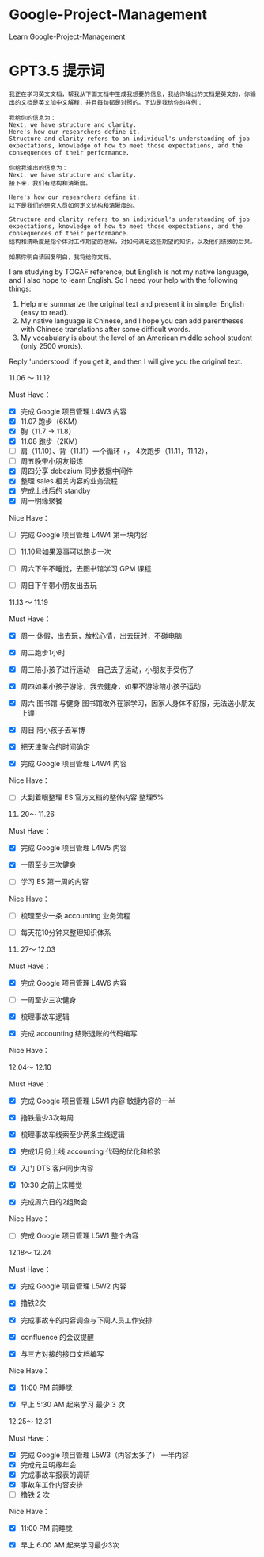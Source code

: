 # Google-Project-Management
Learn Google-Project-Management



# GPT3.5 提示词

~~~
我正在学习英文文档，帮我从下面文档中生成我想要的信息，我给你输出的文档是英文的，你输出的文档是英文加中文解释，并且每句都是对照的。下边是我给你的样例：

我给你的信息为：
Next, we have structure and clarity.
Here's how our researchers define it.
Structure and clarity refers to an individual's understanding of job expectations, knowledge of how to meet those expectations, and the consequences of their performance.

你给我输出的信息为：
Next, we have structure and clarity.
接下来，我们有结构和清晰度。

Here's how our researchers define it.
以下是我们的研究人员如何定义结构和清晰度的。

Structure and clarity refers to an individual's understanding of job expectations, knowledge of how to meet those expectations, and the consequences of their performance.
结构和清晰度是指个体对工作期望的理解，对如何满足这些期望的知识，以及他们绩效的后果。

如果你明白请回复明白，我将给你文档。
~~~





I am studying by TOGAF reference, but English is not my native language, and I also hope to learn English. So I need your help with the following things:

1. Help me summarize the original text and present it in simpler English (easy to read).
2. My native language is Chinese, and I hope you can add parentheses with Chinese translations after some difficult  words.
3. My vocabulary is about the level of an American middle school student (only 2500 words).

Reply 'understood' if you get it, and then I will give you the original text.







11.06 ～ 11.12

Must Have：

- [x] 完成 Google 项目管理 L4W3 内容
- [x]  11.07 跑步（6KM）
- [x] 胸（11.7 -> 11.8）
- [x] 11.08 跑步（2KM）
- [ ] 肩（11.10）、背（11.11）一个循环 +， 4次跑步（11.11，11.12），
- [ ] 周五晚带小朋友锻炼
- [x] 周四分享 debezium 同步数据中间件
- [x] 整理 sales 相关内容的业务流程
- [x] 完成上线后的 standby
- [x] 周一明缘聚餐

Nice Have：

- [ ] 完成 Google 项目管理 L4W4 第一块内容
- [ ] 11.10号如果没事可以跑步一次
- [ ] 周六下午不睡觉，去图书馆学习 GPM 课程
- [ ] 周日下午带小朋友出去玩



11.13 ～ 11.19

Must Have：

- [x] 周一 休假，出去玩，放松心情，出去玩时，不碰电脑
- [x] 周二跑步1小时
- [x] 周三陪小孩子进行运动 - 自己去了运动，小朋友手受伤了
- [x] 周四如果小孩子游泳，我去健身，如果不游泳陪小孩子运动
- [x] 周六 图书馆 与健身  图书馆改外在家学习，因家人身体不舒服，无法送小朋友上课
- [x] 周日 陪小孩子去军博
- [x] 把天津聚会的时间确定
- [x] 完成 Google 项目管理 L4W4 内容



Nice Have：

- [ ] 大到着眼整理 ES 官方文档的整体内容 整理5%



11. 20～ 11.26

Must Have：

- [x] 完成 Google 项目管理 L4W5 内容

- [x] 一周至少三次健身
- [ ] 学习 ES 第一周的内容



Nice Have：

- [ ] 梳理至少一条 accounting 业务流程
- [ ] 每天花10分钟来整理知识体系



11. 27～ 12.03

Must Have：

- [x] 完成 Google 项目管理 L4W6 内容

- [ ] 一周至少三次健身
- [x] 梳理事故车逻辑
- [x] 完成 accounting 结账退账的代码编写



Nice Have：





12.04～ 12.10

Must Have：

- [x] 完成 Google 项目管理 L5W1 内容 敏捷内容的一半

- [x] 撸铁最少3次每周
- [x] 梳理事故车线索至少两条主线逻辑
- [x] 完成1月份上线 accounting 代码的优化和检验
- [x] 入门 DTS 客户同步内容
- [x] 10:30 之前上床睡觉
- [x] 完成周六日的2组聚会



Nice Have：

- [ ] 完成 Google 项目管理 L5W1 整个内容











12.18～ 12.24

Must Have：

- [x] 完成 Google 项目管理 L5W2 内容

- [x] 撸铁2次
- [x] 完成事故车的内容调查与下周人员工作安排
- [x] confluence 的会议提醒
- [x] 与三方对接的接口文档编写

Nice Have：

- [x] 11:00 PM 前睡觉
- [x] 早上 5:30 AM 起来学习 最少 3 次



12.25～ 12.31

Must Have：

- [x] 完成 Google 项目管理 L5W3（内容太多了） 一半内容
- [x] 完成元旦明缘年会
- [x] 完成事故车报表的调研
- [x] 事故车工作内容安排
- [ ] 撸铁 2 次

Nice Have：

- [x] 11:00 PM 前睡觉
- [x] 早上 6:00 AM 起来学习最少3次 




















